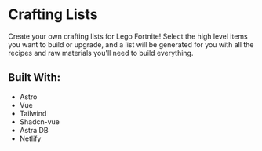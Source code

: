 # Crafting Lists

Create your own crafting lists for Lego Fortnite! Select the high level items you want to build or upgrade, and a list will be generated for you with all the recipes and raw materials you'll need to build everything.

## Built With:

- Astro
- Vue
- Tailwind
- Shadcn-vue
- Astra DB
- Netlify

